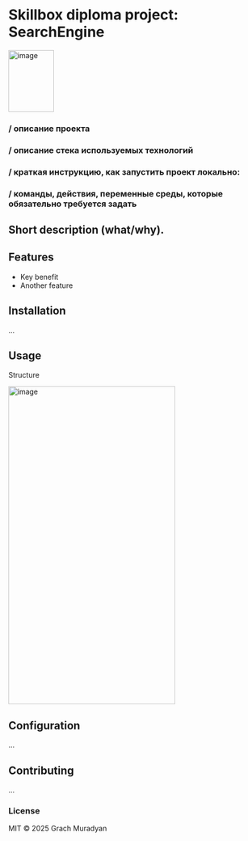 # Skillbox diploma project: SearchEngine  
<img width="90" height="122" alt="image" src="https://github.com/user-attachments/assets/62431dec-ee86-49aa-947a-01e9da8f1ddf" />

### / описание проекта
### / описание стека используемых технологий
### / краткая инструкцию, как запустить проект локально: 
### / команды, действия, переменные среды, которые обязательно требуется задать

## Short description (what/why).

## Features
- Key benefit
- Another feature

## Installation
...

## Usage
Structure
<p>
  <img width="330" height="629" alt="image" src="https://github.com/user-attachments/assets/486749a6-020a-4f75-8f55-9f59773b7a1b" />
</p>

## Configuration
...

## Contributing
...

### License
MIT © 2025 Grach Muradyan
